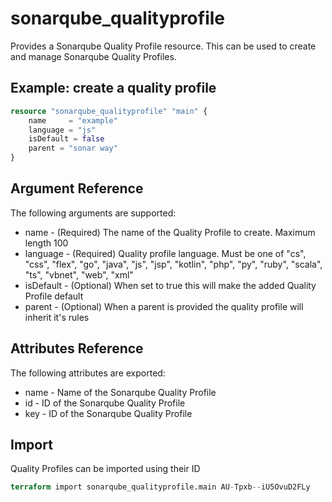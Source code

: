 # sonarqube_qualityprofile
Provides a Sonarqube Quality Profile resource. This can be used to create and manage Sonarqube Quality Profiles.

## Example: create a quality profile
```terraform
resource "sonarqube_qualityprofile" "main" {
    name     = "example"
    language = "js"
    isDefault = false
    parent = "sonar way"
}
```

## Argument Reference
The following arguments are supported:

- name     - (Required) The name of the Quality Profile to create. Maximum length 100
- language - (Required) Quality profile language. Must be one of "cs", "css", "flex", "go", "java", "js", "jsp", "kotlin", "php", "py", "ruby", "scala", "ts", "vbnet", "web", "xml"
- isDefault - (Optional) When set to true this will make the added Quality Profile default
- parent - (Optional) When a parent is provided the quality profile will inherit it's rules

## Attributes Reference
The following attributes are exported:

- name - Name of the Sonarqube Quality Profile
- id   - ID of the Sonarqube Quality Profile
- key  - ID of the Sonarqube Quality Profile

## Import 
Quality Profiles can be imported using their ID

```terraform
terraform import sonarqube_qualityprofile.main AU-Tpxb--iU5OvuD2FLy
```